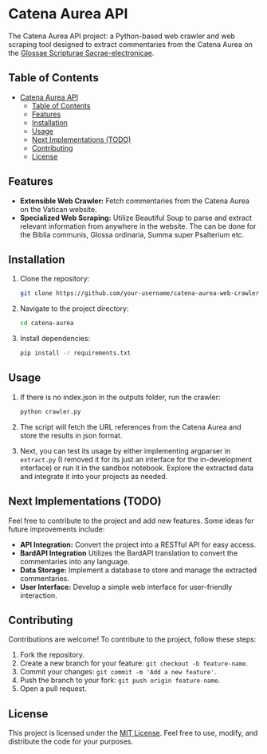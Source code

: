 # Catena Aurea API

The Catena Aurea API project: a Python-based web crawler and web scraping tool designed to extract commentaries from the Catena Aurea on the [Glossae Scripturae Sacrae-electronicae](https://gloss-e.irht.cnrs.fr/). 

## Table of Contents

- [Catena Aurea API](#catena-aurea-api)
  - [Table of Contents](#table-of-contents)
  - [Features](#features)
  - [Installation](#installation)
  - [Usage](#usage)
  - [Next Implementations (TODO)](#next-implementations-todo)
  - [Contributing](#contributing)
  - [License](#license)

## Features

- **Extensible Web Crawler:** Fetch commentaries from the Catena Aurea on the Vatican website.
- **Specialized Web Scraping:** Utilize Beautiful Soup to parse and extract relevant information from anywhere in the website. The can be done for the Biblia communis, Glossa ordinaria, Summa super Psalterium etc.
  
## Installation

1. Clone the repository:

    ```bash
    git clone https://github.com/your-username/catena-aurea-web-crawler.git
    ```

2. Navigate to the project directory:

    ```bash
    cd catena-aurea
    ```

3. Install dependencies:

    ```bash
    pip install -r requirements.txt
    ```

## Usage

1. If there is no index.json in the outputs folder, run the crawler:

    ```bash
    python crawler.py
    ```
2. The script will fetch the URL references from the Catena Aurea and store the results in json format.

3. Next, you can test its usage by either implementing argparser in ```extract.py``` (I removed it for its just an interface for the in-development interface) or run it in the sandbox notebook. Explore the extracted data and integrate it into your projects as needed.

## Next Implementations (TODO)

Feel free to contribute to the project and add new features. Some ideas for future improvements include:

- **API Integration:** Convert the project into a RESTful API for easy access.
- **BardAPI Integration** Utilizes the BardAPI translation to convert the commentaries into any language. 
- **Data Storage:** Implement a database to store and manage the extracted commentaries.
- **User Interface:** Develop a simple web interface for user-friendly interaction.

## Contributing

Contributions are welcome! To contribute to the project, follow these steps:

1. Fork the repository.
2. Create a new branch for your feature: `git checkout -b feature-name`.
3. Commit your changes: `git commit -m 'Add a new feature'`.
4. Push the branch to your fork: `git push origin feature-name`.
5. Open a pull request.

## License

This project is licensed under the [MIT License](LICENSE). Feel free to use, modify, and distribute the code for your purposes.
